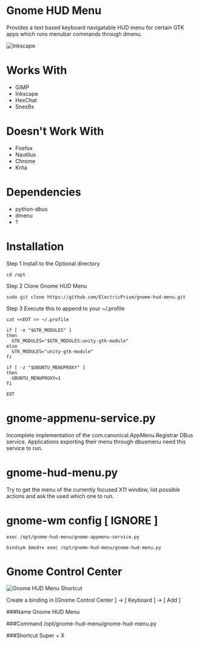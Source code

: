 Gnome HUD Menu
===========
Provides a text based keyboard navigatable HUD menu for certain GTK apps which runs menubar commands through dmenu.

![Inkscape](https://github.com/ElectricPrism/gnome-hud-menu/blob/master/example-inkscape.png  "Inkscape Gnome HUD Menu example")

Works With
====
* GIMP
* Inkscape
* HexChat
* Snes9x

Doesn't Work With
====
* Firefox
* Nautilus
* Chrome
* Krita

Dependencies
============
* python-dbus
* dmenu
* ?


Installation
====

Step 1
Install to the Optional directory


	cd /opt

Step 2
Clone Gnome HUD Menu

	sudo git clone https://github.com/ElectricPrism/gnome-hud-menu.git

Step 3
Execute this to append to your ~/.profile

	cat <<EOT >> ~/.profile
	
	if [ -n "$GTK_MODULES" ]
	then
	  GTK_MODULES="$GTK_MODULES:unity-gtk-module"
	else
	  GTK_MODULES="unity-gtk-module"
	fi
	
	if [ -z "$UBUNTU_MENUPROXY" ]
	then
	  UBUNTU_MENUPROXY=1
	fi
	
	EOT




gnome-appmenu-service.py
=====================
Incomplete implementation of the com.canonical.AppMenu.Registrar DBus service.
Applications exporting their menu through dbusmenu need this service to run.

gnome-hud-menu.py
==============
Try to get the menu of the currently focused X11 window, list possible actions and ask the used which one to run.

gnome-wm config [ IGNORE ]
============
	exec /opt/gnome-hud-menu/gnome-appmenu-service.py
	
	bindsym $mod+x exec /opt/gnome-hud-menu/gnome-hud-menu.py



Gnome Control Center
====

![Gnome HUD Menu Shortcut](https://github.com/ElectricPrism/gnome-hud-menu/blob/master/gnome-control-center-shortcut.png  "Gnome HUD Menu Shortcut")

Create a binding in [Gnome Control Center ] -> [ Keyboard ] -> [ Add ]

###Name
	Gnome HUD Menu

###Command
	/opt/gnome-hud-menu/gnome-hud-menu.py

###Shortcut
	Super + X
